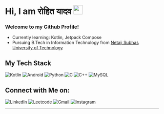 # Hi, I am रोहित यादव <img src = "https://raw.githubusercontent.com/MartinHeinz/MartinHeinz/master/wave.gif" width = 30px>

### Welcome to my Github Profile!
-   Currently learning: Kotlin, Jetpack Compose 
-   Pursuing B.Tech in Information Technology from <a href="https://nsut.ac.in/" target="_blank"> Netaji Subhas University of Technology </a>

## My Tech Stack

<span><img alt="Kotlin" src="https://img.shields.io/badge/Kotlin-603cb9?style=for-the-badge&logo=kotlin&logoColor=white"></span>
<span><img alt="Android" src="https://img.shields.io/badge/Android-092d3f?style=for-the-badge&logo=android&logoColor=white"></span>
<span><img alt="Python" src="https://img.shields.io/badge/Python-FFD43B?style=for-the-badge&logo=python&logoColor=blue"></span>
<span><img alt="C" src="https://img.shields.io/badge/C-00599C?style=for-the-badge&logo=c&logoColor=white"></span>
<span><img alt="C++" src="https://img.shields.io/badge/C%2B%2B-00599C?style=for-the-badge&logo=c%2B%2B&logoColor=white"></span>
<span><img alt="MySQL" src="https://img.shields.io/badge/MySQL-005C84?style=for-the-badge&logo=mysql&logoColor=white"></span>

## Connect with Me on:
<a href="https://www.linkedin.com/in/itsydv/" target="_blank">
    <img alt="LinkedIn" src="https://img.shields.io/badge/LinkedIn-0077B5?style=for-the-badge&logo=linkedin&logoColor=white">
</a>
<a href="https://www.leetcode.com/itdydv/" target="_blank">
    <img alt="Leetcode" src="https://img.shields.io/badge/Leetcode-030303?style=for-the-badge&logo=leetcode&logoColor=white">
</a>
<a href="mailto:rohityadav07009@gmail.com" target="_blank" >
  <img alt="Gmail" src="https://img.shields.io/badge/Gmail-D14836?style=for-the-badge&logo=gmail&logoColor=white">
</a>
<a href="https://www.instagram.com/itsydv/" target="_blank">
  <img alt="Instagram" src="https://img.shields.io/badge/Instagram-E4405F?style=for-the-badge&logo=instagram&logoColor=white">
</a>

---
